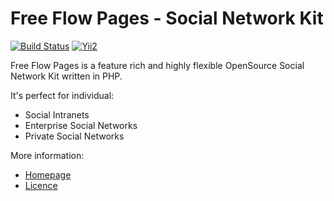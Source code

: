 Free Flow Pages - Social Network Kit
===========================

[![Build Status](https://travis-ci.org/humhub/humhub.svg?branch=master)](https://travis-ci.org/humhub/humhub)
[![Yii2](https://img.shields.io/badge/Powered_by-Yii_Framework-green.svg?style=flat)](http://www.yiiframework.com/)

Free Flow Pages is a feature rich and highly flexible OpenSource Social Network Kit written in PHP.

It's perfect for individual:
- Social Intranets
- Enterprise Social Networks
- Private Social Networks

More information:
- [Homepage](http://www.freeflowpages.com)
- [Licence](http://www.humhub.org/licences)

